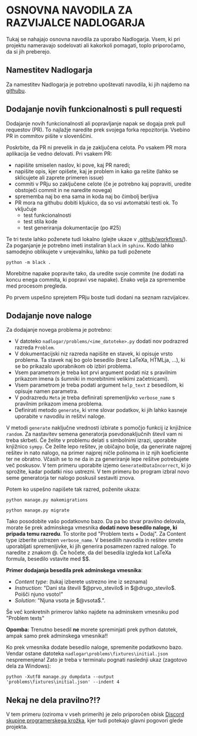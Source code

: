 # OSNOVNA NAVODILA ZA RAZVIJALCE NADLOGARJA

Tukaj se nahajajo osnovna navodila za uporabo Nadlogarja. Vsem, ki pri projektu nameravajo sodelovati ali kakorkoli pomagati, toplo priporočamo, da si jih preberejo.

## Namestitev Nadlogarja

Za namestitev Nadlogarja je potrebno upoštevati navodila, ki jih najdemo na [githubu](https://github.com/ul-fmf/nadlogar).

## Dodajanje novih funkcionalnosti s pull requesti

Dodajanje novih funkcionalnosti ali popravljanje napak se dogaja prek
pull requestov (PR). To najlažje naredite prek svojega forka repozitorija.
Vsebino PR in commitov pišite v slovenščini.

Poskrbite, da PR ni prevelik in da je zaključena celota. Po vsakem PR mora aplikacija še vedno
delovati. Pri vsakem PR:

- napišite smiselen naslov, ki pove, kaj PR naredi;
- napišite opis, kjer opišete, kaj je problem in kako ga rešite (lahko se sklicujete ali zaprete
  primeren issue)
- commiti v PRju so zaključene celote (če je potrebno kaj popraviti, uredite obstoječi commit in
  ne naredite novega)
- sprememba naj bo ena sama in koda naj bo čimbolj berljiva
- PR mora na githubu dobiti kljukico, da so vsi avtomatski testi ok. To vključuje
  - test funkcionalnosti
  - test stila kode
  - test generiranja dokumentacije (po #25)

Te tri teste lahko poženete tudi lokalno (glejte ukaze v [.github/workflows/](.github/workflows/)).
Za poganjanje je potrebno imeti instaliran `black` in `sphinx`. Kodo lahko samodejno oblikujete v
urejevalniku, lahko pa tudi poženete

    python -m black .

Morebitne napake popravite tako, da uredite svoje commite (ne dodati na koncu enega commita, ki
popravi vse napake). Enako velja za spremembe med procesom pregleda.

Po prvem uspešno sprejetem PRju boste tudi dodani na seznam razvijalcev.

## Dodajanje nove naloge

Za dodajanje novega problema je potrebno:

- V datoteko `nadlogar/problems/<ime_datoteke>.py` dodati nov podrazred razreda `Problem`.
- V dokumentacijski niz razreda napišite en stavek, ki opisuje vrsto problema. Ta stavek naj bo golo besedilo (brez LaTeXa, HTMLja, …), ki se bo prikazalo uporabnikom ob izbiri problema.
- Vsem parametrom je treba kot prvi argument podati niz s pravilnim prikazom imena (s šumniki in morebitnimi velikimi začetnicami).
- Vsem parametrom je treba podati argument `help_text` z besedilom, ki opisuje namen parametra.
- V podrazredu `Meta` je treba definirati spremenljivko `verbose_name` s pravilnim prikazom imena problema.
- Definirati metodo `generate`, ki vrne slovar podatkov, ki jih lahko kasneje uporabite v navodilu in rešitvi naloge.

V metodi `generate` naključne vrednosti izbirate s pomočjo funkcij iz knjižnice `random`. Za nastavitev semena generatorja psevdonaključnih števil vam ni treba skrbeti. Če želite v problemu delati s simbolnimi izrazi, uporabite knjižnico `sympy`. Če želite lepo rešitev, je običajno bolje, da generirate najprej rešitev in nato nalogo, na primer najprej ničle polinoma in iz njih koeficiente ter ne obratno. Včasih se to ne da in za generiranje lepe rešitve potrebujete več poskusov. V tem primeru uporabite izjemo `GeneratedDataIncorrect`, ki jo sprožite, kadar podatki niso ustrezni. V tem primeru bo program izbral novo seme generatorja ter nalogo poskusil sestaviti znova.

Potem ko uspešno napišete tak razred, poženite ukaza:

`python manage.py makemigrations`

`python manage.py migrate`

Tako posodobite vašo podatkovno bazo. Da pa bo stvar pravilno delovala, morate še prek adminskega vmesnika **dodati novo besedilo naloge, ki pripada temu razredu**. To storite pod "Problem texts + Dodaj". Za Content type izberite ustrezen `verbose_name`.
V besedilih navodila in rešitev smete uporabljati spremenljivke, ki jih generira posamezen razred naloge. To naredite z znakom @. Če hočete, da del besedila izgleda kot LaTeXa formula, besedilo vstavite med $$.

**Primer dodajanja besedila prek adminskega vmesnika**:

- _Content type_: (tukaj izberete ustrezno ime iz seznama)
- _Instruction_: "Dani sta števili \$@prvo_stevilo$ in \$@drugo_stevilo$. Poišči njuno vsoto!"
- _Solution_: "Njuna vsota je \$@vsota$.".

Še več konkretnih primerov lahko najdete na adminskem vmesniku pod "Problem texts"

**Opomba:** Trenutno besedil **ne** morete spreminjati prek python datotek, ampak samo prek adminskega vmesnika!!

Ko prek vmesnika dodate besedilo naloge, spremenite podatkovno bazo. Vendar ostane datoteka `nadlogar\problems\fixtures\initial.json` nespremenjena! Zato je treba v terminalu pognati naslednji ukaz (zagotovo dela za Windows):

`python -Xutf8 manage.py dumpdata --output 'problems\fixtures\initial.json' --indent 4`

## Nekaj ne dela pravilno?!?

V tem primeru (oziroma v vseh primerih) je zelo priporočen obisk [Discord skupine programerskega krožka](https://discord.gg/259nUehq), kjer tudi potekajo glavni pogovori glede projekta.
